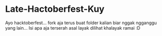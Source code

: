 # Late-Hactoberfest-Kuy
Ayo hacktoberfest... 
fork aja terus buat folder kalian biar nggak ngganggu yang lain... 
Isi apa aja terserah asal layak dilihat khalayak ramai :D
